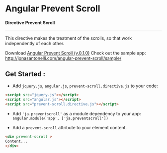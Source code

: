 # Angular Prevent Scroll

#### Directive Prevent Scroll
---
This directive makes the treatment of the scrolls, so that work independently of each other.

Download [Angular Prevent Scroll (v.0.1.0)](http://jonasantonelli.github.io/angular-prevent-scroll/)
Check out the sample app: http://jonasantonelli.com/angular-prevent-scroll/sample/


## Get Started :

 - Add `jquery.js`, `angular.js`, `prevent-scroll.directive.js` to your code:
```html
<script src="jquery.js"></script>
<script src="angular.js"></script>
<script src="prevent-scroll.directive.js"></script>
```
 - Add `'ja.preventscroll'` as a module dependency to your app: `angular.module('app', ['ja.preventscroll'])`

 - Add a `prevent-scroll` attribute to your element content.
```html
<div prevent-scroll >
Content...
</div>
```
